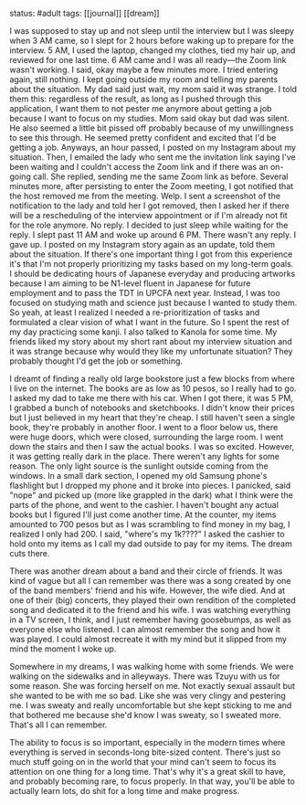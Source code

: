 status: #adult 
tags: [[journal]] [[dream]] 

I was supposed to stay up and not sleep until the interview but I was sleepy when 3 AM came, so I slept for 2 hours before waking up to prepare for the interview. 5 AM, I used the laptop, changed my clothes, tied my hair up, and reviewed for one last time. 6 AM came and I was all ready—the Zoom link wasn't working. I said, okay maybe a few minutes more. I tried entering again, still nothing. I kept going outside my room and telling my parents about the situation. My dad said just wait, my mom said it was strange. I told them this: regardless of the result, as long as I pushed through this application, I want them to not pester me anymore about getting a job because I want to focus on my studies. Mom said okay but dad was silent. He also seemed a little bit pissed off probably because of my unwillingness to see this through. He seemed pretty confident and excited that I'd be getting a job. Anyways, an hour passed, I posted on my Instagram about my situation. Then, I emailed the lady who sent me the invitation link saying I've been waiting and I couldn't access the Zoom link and if there was an on-going call. She replied, sending me the same Zoom link as before. Several minutes more, after persisting to enter the Zoom meeting, I got notified that the host removed me from the meeting. Welp. I sent a screenshot of the notification to the lady and told her I got removed, then I asked her if there will be a rescheduling of the interview appointment or if I'm already not fit for the role anymore. No reply. I decided to just sleep while waiting for the reply. I slept past 11 AM and woke up around 6 PM. There wasn't any reply. I gave up. I posted on my Instagram story again as an update, told them about the situation. If there's one important thing I got from this experience it's that I'm not properly prioritizing my tasks based on my long-term goals. I should be dedicating hours of Japanese everyday and producing artworks because I am aiming to be N1-level fluent in Japanese for future employment and to pass the TDT in UPCFA next year. Instead, I was too focused on studying math and science just because I wanted to study them. So yeah, at least I realized I needed a re-prioritization of tasks and formulated a clear vision of what I want in the future. So I spent the rest of my day practicing some kanji. I also talked to Kanola for some time. My friends liked my story about my short rant about my interview situation and it was strange because why would they like my unfortunate situation? They probably thought I'd get the job or something. 

I dreamt of finding a really old large bookstore just a few blocks from where I live on the internet. The books are as low as 10 pesos, so I really had to go. I asked my dad to take me there with his car. When I got there, it was 5 PM, I grabbed a bunch of notebooks and sketchbooks. I didn't know their prices but I just believed in my heart that they're cheap. I still haven't seen a single book, they're probably in another floor. I went to a floor below us, there were huge doors, which were closed, surrounding the large room. I went down the stairs and then I saw the actual books. I was so excited. However, it was getting really dark in the place. There weren't any lights for some reason. The only light source is the sunlight outside coming from the windows. In a small dark section, I opened my old Samsung phone's flashlight but I dropped my phone and it broke into pieces. I panicked, said "nope" and picked up (more like grappled in the dark) what I think were the parts of the phone, and went to the cashier. I haven't bought any actual books but I figured I'll just come another time. At the counter, my items amounted to 700 pesos but as I was scrambling to find money in my bag, I realized I only had 200. I said, "where's my 1k????" I asked the cashier to hold onto my items as I call my dad outside to pay for my items. The dream cuts there. 

There was another dream about a band and their circle of friends. It was kind of vague but all I can remember was there was a song created by one of the band members' friend and his wife. However, the wife died. And at one of their (big) concerts, they played their own rendition of the completed song and dedicated it to the friend and his wife. I was watching everything in a TV screen, I think, and I just remember having goosebumps, as well as everyone else who listened. I can almost remember the song and how it was played. I could almost recreate it with my mind but it slipped from my mind the moment I woke up. 

Somewhere in my dreams, I was walking home with some friends. We were walking on the sidewalks and in alleyways. There was Tzuyu with us for some reason. She was forcing herself on me. Not exactly sexual assault but she wanted to be with me so bad. Like she was very clingy and pestering me. I was sweaty and really uncomfortable but she kept sticking to me and that bothered me because she'd know I was sweaty, so I sweated more. That's all I can remember. 

The ability to focus is so important, especially in the modern times where everything is served in seconds-long bite-sized content. There's just so much stuff going on in the world that your mind can't seem to focus its attention on one thing for a long time. That's why it's a great skill to have, and probably becoming rare, to focus properly. In that way, you'll be able to actually learn lots, do shit for a long time and make progress.